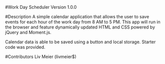 #Work Day Scheduler 
Version 1.0.0

#Description
A simple calendar application that allows the user to save events for each hour of the work day from 8 AM to 5 PM. This app will run in the browser and feature dynamically updated HTML and CSS powered by jQuery and Moment.js.

Calendar data is able to be saved using a button and local storage. Starter code was provided.

#Contributors
Liv Meier (livmeier$)
